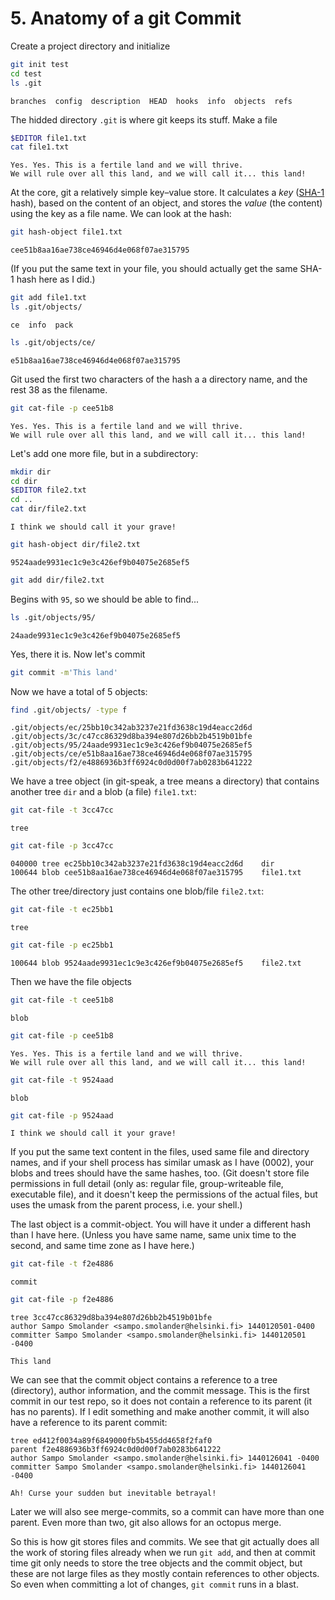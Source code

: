 ﻿# 5. Anatomy of a git Commit

Create a project directory and initialize

```sh
git init test
cd test
ls .git
```

    branches  config  description  HEAD  hooks  info  objects  refs

The hidded directory `.git` is where git keeps its stuff. Make a file

```sh
$EDITOR file1.txt
cat file1.txt 
```

    Yes. Yes. This is a fertile land and we will thrive.
    We will rule over all this land, and we will call it... this land!

At the core, git a relatively simple key–value store. It calculates a *key* ([SHA-1][1] hash), based on the content of an object, and stores the *value* (the content) using the key as a file name. We can look at the hash:

[1]: https://en.wikipedia.org/wiki/SHA-1

```sh
git hash-object file1.txt
```

    cee51b8aa16ae738ce46946d4e068f07ae315795

(If you put the same text in your file, you should actually get the same SHA-1 hash here as I did.)

```sh
git add file1.txt
ls .git/objects/
```

    ce  info  pack

```sh
ls .git/objects/ce/
```

    e51b8aa16ae738ce46946d4e068f07ae315795

Git used the first two characters of the hash a a directory name, and the rest 38 as the filename.

```sh
git cat-file -p cee51b8
```

    Yes. Yes. This is a fertile land and we will thrive.
    We will rule over all this land, and we will call it... this land!

Let's add one more file, but in a subdirectory:

```sh
mkdir dir
cd dir
$EDITOR file2.txt
cd ..
cat dir/file2.txt
```

    I think we should call it your grave!

```sh
git hash-object dir/file2.txt
```

    9524aade9931ec1c9e3c426ef9b04075e2685ef5

```sh
git add dir/file2.txt
```
Begins with `95`, so we should be able to find...

```sh
ls .git/objects/95/
```

    24aade9931ec1c9e3c426ef9b04075e2685ef5

Yes, there it is. Now let's commit

```sh
git commit -m'This land'
```

Now we have a total of 5 objects:

```sh
find .git/objects/ -type f
```

    .git/objects/ec/25bb10c342ab3237e21fd3638c19d4eacc2d6d
    .git/objects/3c/c47cc86329d8ba394e807d26bb2b4519b01bfe
    .git/objects/95/24aade9931ec1c9e3c426ef9b04075e2685ef5
    .git/objects/ce/e51b8aa16ae738ce46946d4e068f07ae315795
    .git/objects/f2/e4886936b3ff6924c0d0d00f7ab0283b641222

We have a tree object (in git-speak, a tree means a directory) that contains another tree `dir` and a blob (a file) `file1.txt`:

```sh
git cat-file -t 3cc47cc
```
    tree
```sh
git cat-file -p 3cc47cc
```
    040000 tree ec25bb10c342ab3237e21fd3638c19d4eacc2d6d	dir
    100644 blob cee51b8aa16ae738ce46946d4e068f07ae315795	file1.txt

The other tree/directory just contains one blob/file `file2.txt`:

```sh
git cat-file -t ec25bb1
```
    tree
```sh
git cat-file -p ec25bb1
```
    100644 blob 9524aade9931ec1c9e3c426ef9b04075e2685ef5	file2.txt

Then we have the file objects

```sh
git cat-file -t cee51b8
```
    blob
```sh
git cat-file -p cee51b8
```
    Yes. Yes. This is a fertile land and we will thrive.
    We will rule over all this land, and we will call it... this land!
```sh
git cat-file -t 9524aad
```
    blob
```sh
git cat-file -p 9524aad
```
    I think we should call it your grave!

If you put the same text content in the files, used same file and directory names, and if your shell process has similar umask as I have (0002), your blobs and trees should have the same hashes, too. (Git doesn't store file permissions in full detail (only as: regular file, group-writeable file, executable file), and it doesn't keep the permissions of the actual files, but uses the umask from the parent process, i.e. your shell.)

The last object is a commit-object. You will have it under a different hash than I have here. (Unless you have same name, same unix time to the second, and same time zone as I have here.)


```sh
git cat-file -t f2e4886
```
    commit
```sh
git cat-file -p f2e4886
```
    tree 3cc47cc86329d8ba394e807d26bb2b4519b01bfe
    author Sampo Smolander <sampo.smolander@helsinki.fi> 1440120501-0400
    committer Sampo Smolander <sampo.smolander@helsinki.fi> 1440120501 -0400
    
    This land

We can see that the commit object contains a reference to a tree (directory), author information, and the commit message. This is the first commit in our test repo, so it does not contain a reference to its parent (it has no parents). If I edit something and make another commit, it will also have a reference to its parent commit:

    tree ed412f0034a89f6849000fb5b455dd4658f2faf0
    parent f2e4886936b3ff6924c0d0d00f7ab0283b641222
    author Sampo Smolander <sampo.smolander@helsinki.fi> 1440126041 -0400
    committer Sampo Smolander <sampo.smolander@helsinki.fi> 1440126041 -0400
    
    Ah! Curse your sudden but inevitable betrayal!

Later we will also see merge-commits, so a commit can have more than one parent. Even more than two, git also allows for an octopus merge.

So this is how git stores files and commits. We see that git actually does all the work of storing files already when we run `git add`, and then at commit time git only needs to store the tree objects and the commit object, but these are not large files as they mostly contain references to other objects. So even when committing a lot of changes, `git commit` runs in a blast.
